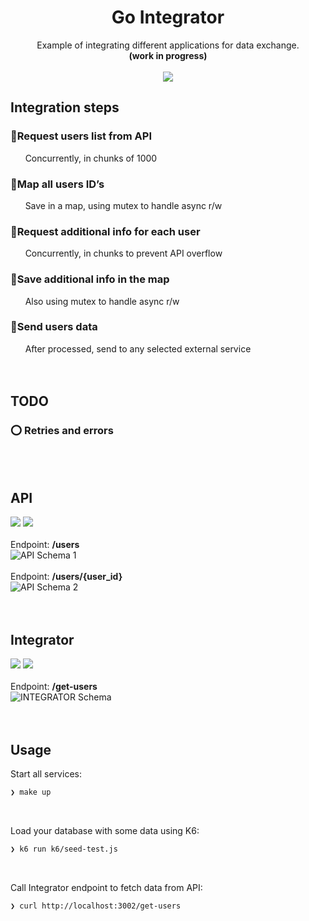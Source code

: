 <h1 align="center">Go Integrator</h1>
<p align="center">
  Example of integrating different applications for data exchange.
  <br/>
  <strong>(work in progress)</strong>
  <br/><br/>
  <a href="https://github.com/betofigueiredo/go-integrator/blob/main/LICENSE"><img src="https://img.shields.io/badge/License-MIT-green?style=for-the-badge&labelColor=363a4f&color=a6da95"></a>
</p>

<h2>Integration steps</h2>

<h3>🔹Request users list from API</h3>
&nbsp;&nbsp;&nbsp;&nbsp;&nbsp;&nbsp;Concurrently, in chunks of 1000
<br/>
<h3>🔹Map all users ID’s</h3>
&nbsp;&nbsp;&nbsp;&nbsp;&nbsp;&nbsp;Save in a map, using mutex to handle async r/w
<br/>
<h3>🔹Request additional info for each user</h3>
&nbsp;&nbsp;&nbsp;&nbsp;&nbsp;&nbsp;Concurrently, in chunks to prevent API overflow
<br/>
<h3>🔹Save additional info in the map</h3>
&nbsp;&nbsp;&nbsp;&nbsp;&nbsp;&nbsp;Also using mutex to handle async r/w
<br/>
<h3>🔹Send users data</h3>
&nbsp;&nbsp;&nbsp;&nbsp;&nbsp;&nbsp;After processed, send to any selected external service
<br/><br/><br/>

<h2>TODO</h2>

<h3>⭕ Retries and errors</h3>
<br/><br/>

<h2>API</h2>

<p>
  <a href="https://www.python.org/"><img src="https://img.shields.io/badge/Made%20with-Python-blue?style=for-the-badge&labelColor=363a4f&color=346FA0"></a>
  <a href="https://fastapi.tiangolo.com/"><img src="https://img.shields.io/badge/Made%20with-FastAPI-blue?style=for-the-badge&labelColor=363a4f&color=009485"></a>
  <br/><br/>
  Endpoint: <strong>/users</strong>
  <br/>
  <img src="https://github.com/user-attachments/assets/e4adfcf2-29db-4cb0-99ad-1952c7e9708c" alt="API Schema 1" />
  <br/><br/>
  Endpoint: <strong>/users/{user_id}</strong>
  <br/>
  <img src="https://github.com/user-attachments/assets/5b2f2487-422c-408c-aabf-2bbd5028427d" alt="API Schema 2" />
  <br/><br/><br/>
</p>

<h2>Integrator</h2>

<p>
  <a href="https://go.dev/"><img src="https://img.shields.io/badge/Made%20with-Go-blue?style=for-the-badge&labelColor=363a4f&color=007d9c"></a>
  <a href="https://gofiber.io/"><img src="https://img.shields.io/badge/Made%20with-Fiber-blue?style=for-the-badge&labelColor=363a4f&color=1F4F98"></a>
  <br/><br/>
  Endpoint: <strong>/get-users</strong>
  <br/>
  <img src="https://github.com/user-attachments/assets/f7c1ea85-2866-48c7-989f-958bebb684e5" alt="INTEGRATOR Schema" />
  <br/><br/><br/>
</p>

<h2>Usage</h2>

<p>
Start all services:

```zsh
❯ make up
```

<br />

Load your database with some data using K6:

```zsh
❯ k6 run k6/seed-test.js
```

<br />

Call Integrator endpoint to fetch data from API:

```zsh
❯ curl http://localhost:3002/get-users
```

</p>
